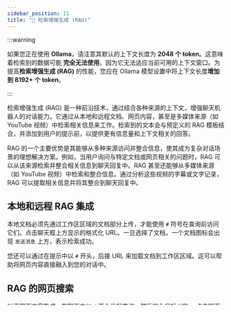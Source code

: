 ```yaml
---
sidebar_position: 11
title: "🔎 检索增强生成 (RAG)"
---
```


:::warning

如果您正在使用 **Ollama**，请注意其默认的上下文长度为 **2048 个 token**。这意味着检索到的数据可能 **完全无法使用**，因为它无法适应当前可用的上下文窗口。为提高**检索增强生成 (RAG)** 的性能，您应在 Ollama 模型设置中将上下文长度**增加到 8192+ 个 token**。

:::


检索增强生成 (RAG) 是一种前沿技术，通过结合各种来源的上下文，增强聊天机器人的对话能力。它通过从本地和远程文档、网页内容，甚至是多媒体来源（如 YouTube 视频）中检索相关信息来工作。检索到的文本会与预定义的 RAG 模板结合，并添加到用户的提示前，以提供更有信息量和上下文相关的回答。

RAG 的一个主要优势是其能够从多种来源访问并整合信息，使其成为复杂对话场景的理想解决方案。例如，当用户询问与特定文档或网页相关的问题时，RAG 可以从该来源检索并整合相关信息到聊天回复中。RAG 甚至还能够从多媒体来源（如 YouTube 视频）中检索和整合信息。通过分析这些视频的字幕或文字记录，RAG 可以提取相关信息并将其整合到聊天回复中。




## 本地和远程 RAG 集成

本地文档必须先通过工作区区域的文档部分上传，才能使用 `#` 符号在查询前访问它们。点击聊天框上方显示的格式化 URL。一旦选择了文档，一个文档图标会出现 `发送消息` 上方，表示检索成功。

您还可以通过在提示中以 `#` 开头，后接 URL 来加载文档到工作区区域。这可以帮助将网页内容直接融入到您的对话中。

## RAG 的网页搜索

对于网页内容集成，在聊天中以 `#` 开头发起查询，然后输入目标 URL。点击聊天框上方显示的格式化 URL。一旦选择了 URL，一个文档图标会出现在 `发送消息` 上方，表示检索成功。如果可以，Open WebUI 会从 URL 中提取并解析信息。

:::tip
网页通常包含多余的信息，例如导航栏和页脚。为获得更好的结果，请链接到页面的原始内容或阅读模式友好版本。
:::

## RAG 模板定制

通过 `管理面板` > `设置` > `文档` 菜单定制 RAG 模板。

## RAG 嵌入支持

通过 `管理面板` > `设置` > `文档` 菜单直接更改 RAG 嵌入模型。此功能支持 Ollama 和 OpenAI 模型，允许您根据需求增强文档处理能力。

## RAG 功能中的引用

RAG 功能允许用户轻松追踪提供给 LLM 的文档上下文，并添加引用以标记参考点。这保证了在聊天中使用外部资源的透明性和责任性。

## 增强 RAG 管道

我们的 RAG 嵌入特性中可切换的混合搜索子功能通过 `BM25` 提升 RAG 的功能，并通过 `CrossEncoder` 进行重新排序，支持可配置的相关性分数阈值。这为您的特定使用场景提供了更精确和定制化的 RAG 体验。

## YouTube RAG 管道

专为通过视频 URL 摘要处理 YouTube 视频设计的 RAG 管道，支持直接与视频转录内容交互。这一创新功能允许您将视频内容整合到聊天中，进一步丰富了对话体验。

## 文档解析

多种解析器可用于从本地和远程文档中提取内容。更多信息，请参见 [`get_loader`](https://github.com/open-webui/open-webui/blob/2fa94956f4e500bf5c42263124c758d8613ee05e/backend/apps/rag/main.py#L328) 函数。

## Google Drive 集成

当与启用了 Google Picker API 和 Google Drive API 的 Google 云项目配对时，该功能允许用户直接从聊天界面访问其 Drive 文件，上传文档、幻灯片、表格等，并将其作为上下文添加到您的聊天中。可通过 `管理面板` > `设置` > `文档` 菜单启用。必须设置 [`GOOGLE_DRIVE_API_KEY 和 GOOGLE_DRIVE_CLIENT_ID`](https://github.com/open-webui/docs/blob/main/docs/getting-started/env-configuration.md) 环境变量才能使用。

### 详细说明
1. 创建一个 OAuth 2.0 客户端，并将授权的 JavaScript 来源和授权的重定向 URI 配置为您访问 Open-WebUI 实例时使用的 URL（包括端口号，如果有的话）。
1. 记录与该OAuth客户端关联的客户端ID。
1. 确保为您的项目启用了Google Drive API和Google Picker API。
1. 还需将您的应用程序（项目）设置为测试模式，并将您的Google Drive电子邮件添加到用户列表中。
1. 设置权限范围以包含这些API提供的所有功能。由于应用处于测试模式，无需Google验证即可允许应用访问有限测试用户的数据。
1. 转到Google Picker API页面，点击创建凭据按钮。
1. 创建一个API密钥，并在应用程序限制下选择网站，然后添加您的Open-WebUI实例的URL，与步骤1中的“已授权的JavaScript来源”和“已授权的重定向URI”设置相同。
1. 对API密钥设置API限制，仅允许访问Google Drive API和Google Picker API。
1. 设置环境变量`GOOGLE_DRIVE_CLIENT_ID`为步骤2中OAuth客户端的客户端ID。
1. 设置环境变量`GOOGLE_DRIVE_API_KEY`为步骤7中设置的API密钥值（不是步骤2中的OAuth客户端密钥）。
1. 将`GOOGLE_REDIRECT_URI`设置为我的Open-WebUI实例的URL（包括端口，如果有的话）。
1. 然后使用这三个环境变量重新启动您的Open-WebUI实例。
1. 之后，确保在`管理面板` < `设置` < `文档` < `Google Drive`中启用了Google Drive。
